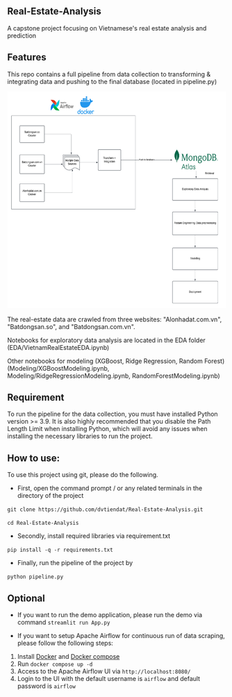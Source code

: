 ## Real-Estate-Analysis

A capstone project focusing on Vietnamese's real estate analysis and prediction 

## Features

This repo contains a full pipeline from data collection to transforming \& integrating data and pushing to the final database (located in pipeline.py)

<p align="center">
  <img src="Assets/pipeline.png" alt = "pipeline" title = "The outline of our group's data collecting process" width="625" height="500">
</p>

The real-estate data are crawled from three websites: "Alonhadat.com.vn", "Batdongsan.so", and "Batdongsan.com.vn".

Notebooks for exploratory data analysis are located in the EDA folder (EDA/VietnamRealEstateEDA.ipynb)

Other notebooks for modeling (XGBoost, Ridge Regression, Random Forest) (Modeling/XGBoostModeling.ipynb, Modeling/RidgeRegressionModeling.ipynb, RandomForestModeling.ipynb)

## Requirement

To run the pipeline for the data collection, you must have installed Python version >= 3.9. It is also highly recommended that you disable the Path Length Limit when installing Python, which will avoid any issues when installing the necessary libraries to run the project.

## How to use: 
To use this project using git, please do the following.
* First, open the command prompt / or any related terminals in the directory of the project

```git clone https://github.com/dvtiendat/Real-Estate-Analysis.git```

```cd Real-Estate-Analysis```
* Secondly, install required libraries via requirement.txt

```pip install -q -r requirements.txt```
* Finally, run the pipeline of the project by

```python pipeline.py```

## Optional

* If you want to run the demo application, please run the demo via command
```streamlit run App.py```

* If you want to setup Apache Airflow for continuous run of data scraping, please follow the following steps:

1. Install [Docker](https://docs.docker.com/engine/install/) and [Docker compose](https://docs.docker.com/compose/install/)
2. Run  ` docker compose up -d `
3. Access to the Apache Airflow UI via `http://localhost:8080/`
4. Login to the UI with the default username is `airflow` and default password is `airflow`
